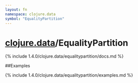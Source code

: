 ```yaml
---
layout: fn
namespace: clojure.data
symbol: "EqualityPartition"
---
```


# [clojure.data](../)/EqualityPartition

{% include 1.4.0/clojure.data/equalitypartition/docs.md %}

##Examples

{% include 1.4.0/clojure.data/equalitypartition/examples.md %}

